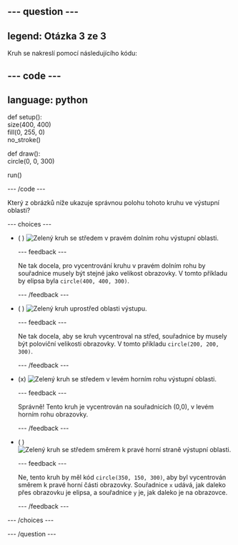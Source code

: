 
--- question ---
---
legend: Otázka 3 ze 3
---

Kruh se nakreslí pomocí následujícího kódu:

--- code ---
---
language: python
---

def setup():   
size(400, 400)   
fill(0, 255, 0)   
no_stroke()

def draw():   
circle(0, 0, 300)

run()

--- /code ---

Který z obrázků níže ukazuje správnou polohu tohoto kruhu ve výstupní oblasti?

--- choices ---

- ( ) ![Zelený kruh se středem v pravém dolním rohu výstupní oblasti.](images/bottom-right.png)

  --- feedback ---

  Ne tak docela, pro vycentrování kruhu v pravém dolním rohu by souřadnice musely být stejné jako velikost obrazovky. V tomto příkladu by elipsa byla `circle(400, 400, 300)`.

  --- /feedback ---

- ( ) ![Zelený kruh uprostřed oblasti výstupu.](images/centre.png)

  --- feedback ---

  Ne tak docela, aby se kruh vycentroval na střed, souřadnice by musely být poloviční velikosti obrazovky. V tomto příkladu `circle(200, 200, 300)`.

  --- /feedback ---

- (x) ![Zelený kruh se středem v levém horním rohu výstupní oblasti.](images/top-left.png)

  --- feedback ---

  Správně! Tento kruh je vycentrován na souřadnicích (0,0), v levém horním rohu obrazovky.

  --- /feedback ---

- ( ) ![Zelený kruh se středem směrem k pravé horní straně výstupní oblasti.](images/random-side.png)

  --- feedback ---

  Ne, tento kruh by měl kód `circle(350, 150, 300)`, aby byl vycentrován směrem k pravé horní části obrazovky. Souřadnice `x` udává, jak daleko přes obrazovku je elipsa, a souřadnice `y` je, jak daleko je na obrazovce.

  --- /feedback ---

--- /choices ---

--- /question ---
